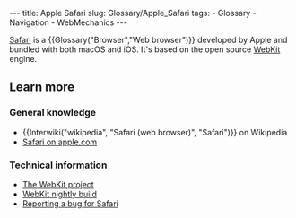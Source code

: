 --- title: Apple Safari slug: Glossary/Apple_Safari tags: - Glossary - Navigation - WebMechanics ---

[Safari](https://www.apple.com/safari/) is a {{Glossary("Browser","Web browser")}} developed by Apple and bundled with both macOS and iOS. It's based on the open source [WebKit](https://webkit.org/) engine.

## Learn more

### General knowledge

- {{Interwiki("wikipedia", "Safari (web browser)", "Safari")}} on Wikipedia
- [Safari on apple.com](https://www.apple.com/safari/)

### Technical information

- [The WebKit project](https://webkit.org/)
- [WebKit nightly build](https://nightly.webkit.org/)
- [Reporting a bug for Safari](https://bugs.webkit.org/)
